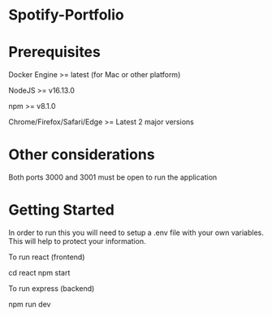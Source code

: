 # Spotify-Portfolio

# Prerequisites

Docker Engine >= latest (for Mac or other platform)

NodeJS >= v16.13.0

npm >= v8.1.0

Chrome/Firefox/Safari/Edge >= Latest 2 major versions

# Other considerations

Both ports 3000 and 3001 must be open to run the application

# Getting Started

In order to run this you will need to setup a .env file with your own variables. This will help to protect your information.

To run react (frontend)

cd react npm start

To run express (backend)

npm run dev


